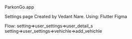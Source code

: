 ParkonGo.app

Settings page 
Created by Vedant Nare.
Using:
Flutter
Figma

Flow:
setting=>user_settings=>user_detail_s
setting=>user_settings=>vehichle=>add_vehichle
